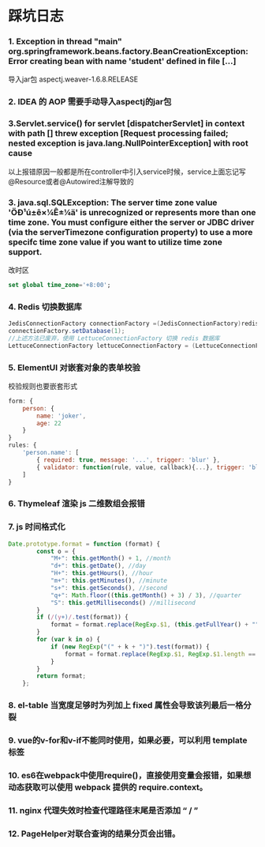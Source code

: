 # 踩坑日志

### 1.  Exception in thread "main" org.springframework.beans.factory.BeanCreationException: Error creating bean with name 'student' defined in file [...]

导入jar包 aspectj.weaver-1.6.8.RELEASE



### 2. IDEA 的 AOP 需要手动导入aspectj的jar包



### 3.Servlet.service() for servlet [dispatcherServlet] in context with path [] threw exception [Request processing failed; nested exception is java.lang.NullPointerException] with root cause

以上报错原因一般都是所在controller中引入service时候，service上面忘记写@Resource或者@Autowired注解导致的



### 3. java.sql.SQLException: The server time zone value 'ÖÐ¹ú±ê×¼Ê±¼ä' is unrecognized or represents more than one time zone. You must configure either the server or JDBC driver (via the serverTimezone configuration property) to use a more specifc time zone value if you want to utilize time zone support.

改时区

~~~sql
set global time_zone='+8:00';
~~~



### 4. Redis 切换数据库

```java
JedisConnectionFactory connectionFactory =(JedisConnectionFactory)redisTemplate.getConnectionFactory();
connectionFactory.setDatabase(1);
//上述方法已废弃，使用 LettuceConnectionFactory 切换 redis 数据库
LettuceConnectionFactory lettuceConnectionFactory = (LettuceConnectionFactory) redisTemplate.getConnectionFactory();lettuceConnectionFactory.setDatabase(1);
```



### 5. ElementUI 对嵌套对象的表单校验

校验规则也要嵌套形式

```js
form: {
    person: {
        name: 'joker',
        age: 22
    }
}
rules: {
    'person.name': [
        { required: true, message: '...', trigger: 'blur' },
        { validator: function(rule, value, callback){...}, trigger: 'blur' }
    ]
}
```



### 6. Thymeleaf 渲染 js 二维数组会报错





### 7.  js 时间格式化

~~~js
Date.prototype.format = function (format) {
        const o = {
            "M+": this.getMonth() + 1, //month
            "d+": this.getDate(), //day
            "H+": this.getHours(), //hour
            "m+": this.getMinutes(), //minute
            "s+": this.getSeconds(), //second
            "q+": Math.floor((this.getMonth() + 3) / 3), //quarter
            "S": this.getMilliseconds() //millisecond
        }
        if (/(y+)/.test(format)) {
            format = format.replace(RegExp.$1, (this.getFullYear() + "").substr(4 - RegExp.$1.length));
        }
        for (var k in o) {
            if (new RegExp("(" + k + ")").test(format)) {
                format = format.replace(RegExp.$1, RegExp.$1.length == 1 ? o[k] : ("00" + o[k]).substr(("" + o[k]).length));
            }
        }
        return format;
    };
~~~

### 8. el-table 当宽度足够时为列加上 fixed 属性会导致该列最后一格分裂



### 9. vue的v-for和v-if不能同时使用，如果必要，可以利用 template 标签



### 10. es6在webpack中使用require()，直接使用变量会报错，如果想动态获取可以使用 webpack 提供的 require.context。



### 11. nginx 代理失效时检查代理路径末尾是否添加 “ / ”



### 12. PageHelper对联合查询的结果分页会出错。